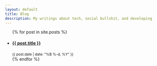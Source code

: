 ```yaml
---
layout: default
title: Blog            
description: My writings about tech, social bullshit, and developing
---
```

<section id="posts">
  <div class="container">
    <div class="row">
      <div class="col-lg-8 col-lg-offset-1">
        <ul>
          {% for post in site.posts %}
          <li>
            <a href="{{ post.url }}"><h4 class="post-title">{{ post.title }}</h4></a>
            <small>{{ post.date | date: "%B %-d, %Y" }}</small>
          </li>
          {% endfor %}
        </ul>
      </div>
    </div>
  </div>
</section>
